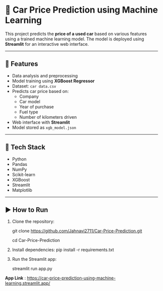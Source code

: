 # 🚗 Car Price Prediction using Machine Learning

This project predicts the **price of a used car** based on various features using a trained machine learning model. The model is deployed using **Streamlit** for an interactive web interface.

---

## 📌 Features

- Data analysis and preprocessing
- Model training using **XGBoost Regressor**
- Dataset: `car data.csv`
- Predicts car price based on:
  - Company
  - Car model
  - Year of purchase
  - Fuel type
  - Number of kilometers driven
- Web interface with **Streamlit**
- Model stored as `xgb_model.json`

---

## 🧪 Tech Stack

- Python
- Pandas
- NumPy
- Scikit-learn
- XGBoost
- Streamlit
- Matplotlib

---


## ▶️ How to Run

1. Clone the repository:

      git clone https://github.com/Jahnavi2711/Car-Price-Prediction.git

      cd Car-Price-Prediction
   
2. Install dependencies:
        pip install -r requirements.txt

3. Run the Streamlit app:

      streamlit run app.py

**App Link** : https://car-price-prediction-using-machine-learning.streamlit.app/
